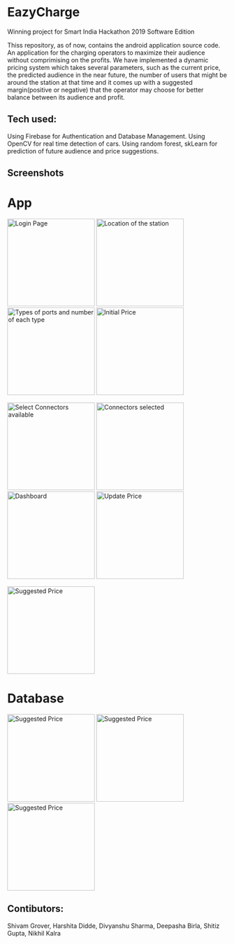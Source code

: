 # EazyCharge

Winning project for Smart India Hackathon 2019 Software Edition


Thiss repository, as of now, contains the android application source code.
An application for the charging operators to maximize their audience without comprimising on the profits. 
We have implemented a dynamic pricing system which takes several parameters, such as the current price, the predicted audience in the near future, the number of users that might be around the station at that time and it comes up with a suggested margin(positive or negative) that the operator may choose for better balance between its audience and profit.

## Tech used:
Using Firebase for Authentication and Database Management.
Using OpenCV for real time detection of cars.
Using random forest, skLearn for prediction of future audience and price suggestions.

## Screenshots

 # App

<img src="https://github.com/shivumgrover/EazyCharge/blob/master/screenshots/a1.png" width="200" title="Login Page">  <img src="https://github.com/shivumgrover/EazyCharge/blob/master/screenshots/A2.png" width="200" title="Location of the station">  <img src="https://github.com/shivumgrover/EazyCharge/blob/master/screenshots/A3.png" width="200" title="Types of ports and number of each type"> <img src="https://github.com/shivumgrover/EazyCharge/blob/master/screenshots/A4_setprice.png" width="200" title="Initial Price"> 

<img src="https://github.com/shivumgrover/EazyCharge/blob/master/screenshots/A5_%20connector_unselected.png" width="200" title="Select Connectors available">  <img src="https://github.com/shivumgrover/EazyCharge/blob/master/screenshots/A6_connectors_selected_5.png" width="200" title="Connectors selected">  <img src="https://github.com/shivumgrover/EazyCharge/blob/master/screenshots/A6_dashboard.png" width="200" title="Dashboard"> <img src="https://github.com/shivumgrover/EazyCharge/blob/master/screenshots/A7_manual_price.png" width="200" title="Update Price"> 

<img src="https://github.com/shivumgrover/EazyCharge/blob/master/screenshots/A7_suggested_Price.png" width="200" title="Suggested Price"> 

# Database

<img src="https://github.com/shivumgrover/EazyCharge/blob/master/screenshots/Firebase 1.png" width="200" title="Suggested Price"> <img src="https://github.com/shivumgrover/EazyCharge/blob/master/screenshots/Firebase2.png" width="200" title="Suggested Price"> <img src="https://github.com/shivumgrover/EazyCharge/blob/master/screenshots/Firebase3.png" width="200" title="Suggested Price">


## **Contibutors:** 
Shivam Grover, Harshita Didde, Divyanshu Sharma, Deepasha Birla, Shitiz Gupta, Nikhil Kalra
